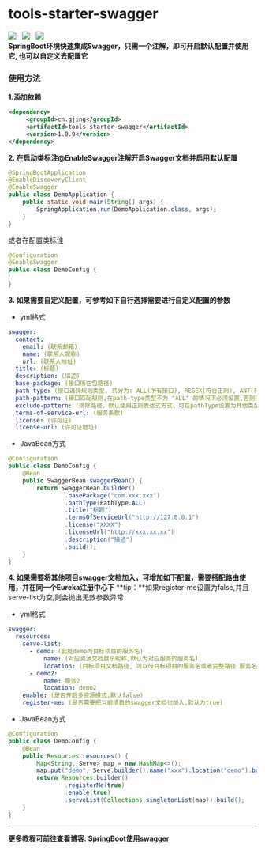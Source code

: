 # tools-starter-swagger
![](https://img.shields.io/badge/version-1.0.9-green.svg) &nbsp; 
![](https://img.shields.io/badge/author-Gjing-green.svg) &nbsp; 
![](https://img.shields.io/badge/builder-success-green.svg)   
**SpringBoot环境快速集成Swagger，只需一个注解，即可开启默认配置并使用它, 也可以自定义去配置它**
### 使用方法
**1.添加依赖**
```xml
<dependency>
     <groupId>cn.gjing</groupId>
     <artifactId>tools-starter-swagger</artifactId>
     <version>1.0.9</version>
</dependency>
```
**2. 在启动类标注@EnableSwagger注解开启Swagger文档并启用默认配置**
```java
@SpringBootApplication
@EnableDiscoveryClient
@EnableSwagger
public class DemoApplication {
    public static void main(String[] args) {
        SpringApplication.run(DemoApplication.class, args);
    }
}
```
或者在配置类标注
```java
@Configuration
@EnableSwagger
public class DemoConfig {

}
```
**3. 如果需要自定义配置，可参考如下自行选择需要进行自定义配置的参数**
* yml格式
```yaml
swagger:
  contact:
    email: (联系邮箱)
    name: (联系人昵称)
    url: (联系人地址)
  title: (标题)
  description: (描述)
  base-package: (接口所在包路径)
  path-type: (接口选择规则类型, 共分为: ALL(所有接口), REGEX(符合正则), ANT(符合路径)三个类型, 默认为ALL类型)
  path-pattern: (接口匹配规则,在path-type类型不为 "ALL" 的情况下必须设置,否则抛非法参数异常)
  exclude-pattern: (排除路径，默认使用正则表达式方式，可在pathType设置为其他类型（pathType类型为ALL时默认走正则）)
  terms-of-service-url: (服务条款)
  license: (许可证)
  license-url: (许可证地址)
```
*  JavaBean方式
```java
@Configuration
public class DemoConfig {
    @Bean
    public SwaggerBean swaggerBean() {
        return SwaggerBean.builder()
                .basePackage("com.xxx.xxx")
                .pathType(PathType.ALL)
                .title("标题")
                .termsOfServiceUrl("http://127.0.0.1")
                .license("XXXX")
                .licenseUrl("http://xxx.xx.xx")
                .description("描述")
                .build();
    }
}     
```
**4. 如果需要将其他项目swagger文档加入，可增加如下配置，需要搭配路由使用，并在同一个Eureka注册中心下**
**tip：**如果register-me设置为false,并且serve-list为空,则会抛出无效参数异常
* yml格式
```yaml
swagger:
  resources:
    serve-list:
      - demo: (此处demo为目标项目的服务名)
          name: (对应资源文档展示昵称,默认为对应服务的服务名)
          location: (目标项目文档路径, 可以传目标项目的服务名或者完整路径 服务名+ /v2/api-docs , 如: /demo/v2/api-docs)
      - demo2:
          name: 服务2
          location: demo2   
    enable: (是否开启多资源模式,默认false)
    register-me: (是否需要把当前项目的swagger文档也加入,默认为true)
```
* JavaBean方式
```java
@Configuration
public class DemoConfig {
    @Bean
    public Resources resources() {
        Map<String, Serve> map = new HashMap<>();
        map.put("demo", Serve.builder().name("xxx").location("demo").build());
        return Resources.builder()
                .registerMe(true)
                .enable(true)
                .serveList(Collections.singletonList(map)).build();
    }
}
```
---
**更多教程可前往查看博客: [SpringBoot使用swagger](https://yq.aliyun.com/articles/703133?spm=a2c4e.11155435.0.0.68153312Yeo5xN)**